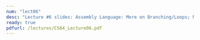 ```yaml
---
num: "lect06"
desc: "Lecture #6 slides: Assembly Language: More on Branching/Loops; Memory Save/Load Operations"
ready: true
pdfurl: /lectures/CS64_Lecture06.pdf
---
```


